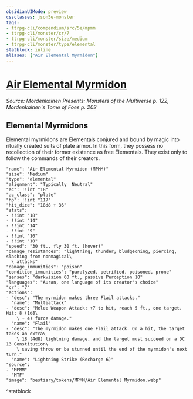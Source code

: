 ```yaml
---
obsidianUIMode: preview
cssclasses: json5e-monster
tags:
- ttrpg-cli/compendium/src/5e/mpmm
- ttrpg-cli/monster/cr/7
- ttrpg-cli/monster/size/medium
- ttrpg-cli/monster/type/elemental
statblock: inline
aliases: ["Air Elemental Myrmidon"]
---
```

# [Air Elemental Myrmidon](3-Compendium\CLI\bestiary\elemental/air-elemental-myrmidon-mpmm.md)
*Source: Mordenkainen Presents: Monsters of the Multiverse p. 122, Mordenkainen's Tome of Foes p. 202*  

## Elemental Myrmidons

Elemental myrmidons are Elementals conjured and bound by magic into ritually created suits of plate armor. In this form, they possess no recollection of their former existence as free Elementals. They exist only to follow the commands of their creators.

```statblock
"name": "Air Elemental Myrmidon (MPMM)"
"size": "Medium"
"type": "elemental"
"alignment": "Typically  Neutral"
"ac": !!int "18"
"ac_class": "plate"
"hp": !!int "117"
"hit_dice": "18d8 + 36"
"stats":
- !!int "18"
- !!int "14"
- !!int "14"
- !!int "9"
- !!int "10"
- !!int "10"
"speed": "30 ft., fly 30 ft. (hover)"
"damage_resistances": "lightning; thunder; bludgeoning, piercing, slashing from nonmagical\
  \ attacks"
"damage_immunities": "poison"
"condition_immunities": "paralyzed, petrified, poisoned, prone"
"senses": "darkvision 60 ft., passive Perception 10"
"languages": "Auran, one language of its creator's choice"
"cr": "7"
"actions":
- "desc": "The myrmidon makes three Flail attacks."
  "name": "Multiattack"
- "desc": "Melee Weapon Attack: +7 to hit, reach 5 ft., one target. Hit: 8 (1d8\
    \ + 4) force damage."
  "name": "Flail"
- "desc": "The myrmidon makes one Flail attack. On a hit, the target takes an extra\
    \ 18 (4d8) lightning damage, and the target must succeed on a DC 13 Constitution\
    \ saving throw or be stunned until the end of the myrmidon's next turn."
  "name": "Lightning Strike (Recharge 6)"
"source":
- "MPMM"
- "MTF"
"image": "bestiary/tokens/MPMM/Air Elemental Myrmidon.webp"
```
^statblock